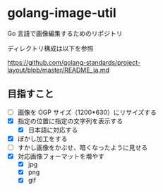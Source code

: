 # golang-image-util

Go 言語で画像編集するためのリポジトリ

ディレクトリ構成は以下を参照

<https://github.com/golang-standards/project-layout/blob/master/README_ja.md>

## 目指すこと

- [ ] 画像を OGP サイズ（1200\*630）にリサイズする
- [x] 指定の位置に指定の文字列を表示する
  - [x] 日本語に対応する
- [x] ぼかし加工をする
- [ ] すかし画像をかぶせ、暗くなったように見せる
- [x] 対応画像フォーマットを増やす
  - [x] jpg
  - [x] png
  - [x] gif
